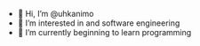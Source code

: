 - 👋 Hi, I’m @uhkanimo
- 👀 I’m interested in and software engineering
- 🌱 I’m currently beginning to learn programming

<!---
uhkanimo/uhkanimo is a ✨ special ✨ repository because its `README.md` (this file) appears on your GitHub profile.
You can click the Preview link to take a look at your changes.
--->
